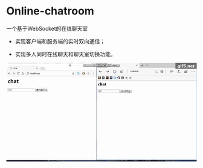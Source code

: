 # Online-chatroom
一个基于WebSocket的在线聊天室

- 实现客户端和服务端的实时双向通信；

- 实现多人同时在线聊天和聊天室切换功能。

![image](https://github.com/QAQAL/Online-chatroom/blob/master/demo/chat.gif)

